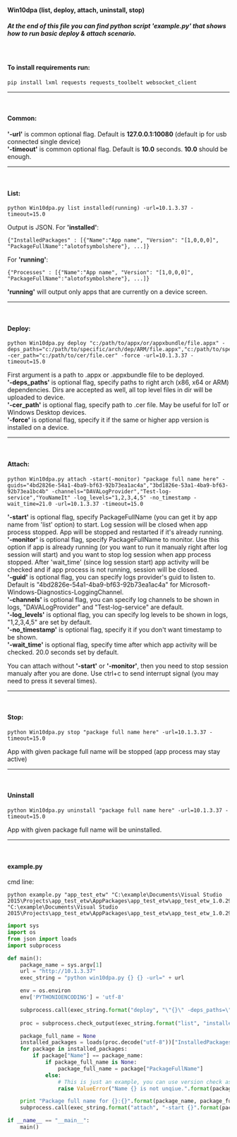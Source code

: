 #### Win10dpa (list, deploy, attach, uninstall, stop)
##### At the end of this file you can find python script 'example.py' that shows how to run basic deploy & attach scenario.  
<br>

#### To install requirements run:
```
pip install lxml requests requests_toolbelt websocket_client
```

---

<br>

#### Common:   
**'-url'** is common optional flag. Default is **127.0.0.1:10080** (default ip for usb connected single device)  
**'-timeout'** is common optional flag. Default is **10.0** seconds. **10.0** should be enough.

---

<br>

#### List:
```
python Win10dpa.py list installed(running) -url=10.1.3.37 -timeout=15.0
```

Output is JSON. 
For **'installed'**: 
```
{"InstalledPackages" : [{"Name":"App name", "Version": "[1,0,0,0]", "PackageFullName":"alotofsymbolshere"}, ...]}
```
For **'running'**: 
```
{"Processes" : [{"Name":"App name", "Version": "[1,0,0,0]", "PackageFullName":"alotofsymbolshere"}, ...]}
```
**'running'** will output only apps that are currently on a device screen. 

---
<br>

#### Deploy:
```
python Win10dpa.py deploy "c:/path/to/appx/or/appxbundle/file.appx" -deps_paths="c:/path/to/specific/arch/dep/ARM/file.appx","c:/path/to/specific/arch/deps/dir/ARM" -cer_path="c:/path/to/cer/file.cer" -force -url=10.1.3.37 -timeout=15.0
```

First argument is a path to .appx or .appxbundle file to be deployed.  
**'-deps_paths'** is optional flag, specify paths to right arch (x86, x64 or ARM) dependencies. Dirs are accepted as well, all top level files in dir will be uploaded to device.  
**'-cer_path'** is optional flag, specify path to .cer file. May be useful for IoT or Windows Desktop devices.  
**'-force'** is optional flag, specify it if the same or higher app version is installed on a device.  

---

<br>

#### Attach:
```
python Win10dpa.py attach -start(-monitor) "package full name here" -guids="4bd2826e-54a1-4ba9-bf63-92b73ea1ac4a","3bd1826e-53a1-4ba9-bf63-92b73ea1bc4b" -channels="DAVALogProvider","Test-log-service","YouNameIt" -log_levels="1,2,3,4,5" -no_timestamp -wait_time=21.0 -url=10.1.3.37 -timeout=15.0
```
  
**'-start'** is optional flag, specify PackageFullName (you can get it by app name from 'list' option) to start. Log session will be closed when app process stopped. App will be stopped and restarted if it's already running.  
**'-monitor'** is optional flag, specify PackageFullName to monitor. Use this option if app is already running (or you want to run it manualy right after log session will start) and you want to stop log session when app process stopped. After 'wait_time' (since log session start) app activity will be checked and if app process is not running, session will be closed.  
**'-guid'** is optional flag, you can specify logs provider's guid to listen to. Default is "4bd2826e-54a1-4ba9-bf63-92b73ea1ac4a" for Microsoft-Windows-Diagnostics-LoggingChannel.  
**'-channels'** is optional flag, you can specify log channels to be shown in logs, "DAVALogProvider" and "Test-log-service" are default.  
**'-log_levels'** is optional flag, you can specify log levels to be shown in logs, "1,2,3,4,5" are set by default.  
**'-no_timestamp'** is optional flag, specify it if you don't want timestamp to be shown.   
**'-wait_time'** is optional flag, specify time after which app activity will be checked. 20.0 seconds set by default.  
  
You can attach without **'-start'** or **'-monitor'**, then you need to stop session manualy after you are done. Use ctrl+c to send interrupt signal (you may need to press it several times).  

---

<br>

#### Stop:
```
python Win10dpa.py stop "package full name here" -url=10.1.3.37 -timeout=15.0
```
App with given package full name will be stopped (app process may stay active)  

---

<br>

#### Uninstall
```
python Win10dpa.py uninstall "package full name here" -url=10.1.3.37 -timeout=15.0
```
App with given package full name will be uninstalled.  

---

<br>

#### example.py
cmd line: 
```
python example.py "app_test_etw" "C:\example\Documents\Visual Studio 2015\Projects\app_test_etw\AppPackages\app_test_etw\app_test_etw_1.0.29.0_Debug_Test\app_test_etw_1.0.29.0_x86_x64_arm_Debug.appxbundle" "C:\example\Documents\Visual Studio 2015\Projects\app_test_etw\AppPackages\app_test_etw\app_test_etw_1.0.29.0_Debug_Test\Dependencies\ARM\Microsoft.VCLibs.ARM.Debug.14.00.appx"
```

```python
import sys
import os
from json import loads
import subprocess

def main():
    package_name = sys.argv[1]
    url = "http://10.1.3.37"
    exec_string = "python win10dpa.py {} {} -url=" + url

    env = os.environ
    env['PYTHONIOENCODING'] = 'utf-8'

    subprocess.call(exec_string.format("deploy", "\"{}\" -deps_paths=\"{}\" -force".format(sys.argv[2], sys.argv[3])), env=env)
    
    proc = subprocess.check_output(exec_string.format("list", "installed"), env=env)

    package_full_name = None
    installed_packages = loads(proc.decode("utf-8"))["InstalledPackages"]
    for package in installed_packages:
        if package["Name"] == package_name:
            if package_full_name is None:
                package_full_name = package["PackageFullName"]
            else:
                # This is just an example, you can use version check as well
                raise ValueError("Name {} is not unqiue.".format(package_name)) 

    print "Package full name for {}:{}".format(package_name, package_full_name)
    subprocess.call(exec_string.format("attach", "-start {}".format(package_full_name)), env=env)

if __name__ == "__main__":
    main()
```
